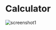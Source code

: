 # Calculator

![screenshot1](https://user-images.githubusercontent.com/38120936/85239044-b8e98200-b46c-11ea-9595-5c02ad263e39.png)
